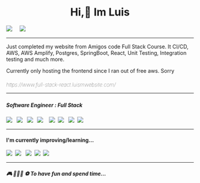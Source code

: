 
<h1 align='center'> Hi,👋 Im Luis </h1>

<p align='center'>
  
  <a href="https://www.linkedin.com/in/luis-moraless"><img src="https://img.shields.io/badge/linkedin-%230077B5.svg?&style=for-the-badge&logo=linkedin&logoColor=white" /></a>&nbsp;&nbsp;&nbsp;&nbsp;
  <a href="mailto:luismsantos707@gmail.com?subject=Hi%20Luis"><img src="https://img.shields.io/badge/gmail-%23D14836.svg?&style=for-the-badge&logo=gmail&logoColor=white" /></a>&nbsp;&nbsp;&nbsp;&nbsp;

</p>
<hr>
<p> Just completed my website from Amigos code Full Stack Course. It CI/CD, AWS, AWS Amplify, Postgres, SpringBoot, React, Unit Testing, Integration testing and much more. </p>
<p>Currently only hosting the frontend since I ran out of free aws. Sorry </p>

<h5 style="font-weight: lighter">https://www.full-stack-react.luismwebsite.com/</p>
<hr>

<h5>Software Engineer : Full Stack</h5>
<p >
  <img src="https://img.shields.io/badge/SpringBoot-6DB33F?style=for-the-badge&logo=html5&logoColor=white"/> &nbsp;
  <img src="https://img.shields.io/badge/Java-ED8B00?style=for-the-badge&logo=openjdk&logoColor=white"/>  &nbsp;
  <img src="https://img.shields.io/badge/MySQL-00000F?style=for-the-badge&logo=mysql&logoColor=white"/> &nbsp;
  <img src="https://img.shields.io/badge/AngularJS-E23237?style=for-the-badge&logo=angularjs&logoColor=white"/> &nbsp;&nbsp;
  <img src="https://img.shields.io/badge/html5%20-%23e34f26.svg?&style=for-the-badge&logo=html5&logoColor=white" />&nbsp;
  <img src="https://img.shields.io/badge/CSS3-1572B6?&style=for-the-badge&logo=css3&logoColor=white" />&nbsp;&nbsp;
  <img src="https://img.shields.io/badge/JavaScript-F7DF1E?style=for-the-badge&logo=javascript&logoColor=black" />&nbsp;
  <img src="https://img.shields.io/badge/Docker-2496ED?style=for-the-badge&logo=docker&logoColor=white" />&nbsp;
</p>


<hr>

<h4>I'm currently improving/learning...</h4>
<p >
    
  <img src="https://img.shields.io/badge/Amazon_AWS-232F3E?style=for-the-badge&logo=amazon-aws&logoColor=white" />&nbsp;
  <img src="https://img.shields.io/badge/PostgreSQL-316192?style=for-the-badge&logo=postgresql&logoColor=white"/> &nbsp; 
  <img src="https://img.shields.io/badge/React-20232A?style=for-the-badge&logo=react&logoColor=61DAFB" />&nbsp;
  <img src="https://img.shields.io/badge/TypeScript-007ACC?style=for-the-badge&logo=typescript&logoColor=white" />&nbsp;
  <img src="https://img.shields.io/badge/Bootstrap-563D7C?style=for-the-badge&logo=bootstrap&logoColor=white">&nbsp;
</p>
<hr>
<p >
  <h5>🎮 🏋🏽‍♂️ ⚽ To have fun and spend time...</h5>

</p>

